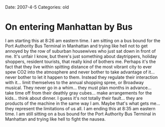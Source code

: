 Date: 2007-4-5
Categories: old

# On entering Manhattan by Bus

I am starting this at 8:26 am eastern time.  I am sitting on a bus bound for the Port Authority Bus Terminal in Manhattan and trying like hell not to get annoyed by the row of suburban housewives who just sat down in front of me. It's unfair I know, but there's just something about daytrippers, holiday shoppers, resident tourists, that really kind of bothers me.  Perhaps it's the fact that they live within spitting distance of the most vibrant city to ever spew CO2 into the atmosphere and never bother to take advantage of it... never bother to let it happen to them.  Instead they regulate their interaction with it... limit themselves to the annual shopping spree, or Broadway musical.  They never go in a whim... they must plan months in advance... take time off from their deathly gray cubes... make arrangements for the kids... think about dinner.  I guess it's not totally their fault... they are products of the machine in the same way I am.  Maybe that's what gets me... they represent the limitations of us all.  I am ending this at 8:35 am eastern time.  I am still sitting on a bus bound for the Port Authority Bus Terminal in Manhattan and trying like hell to fight the nausea.
